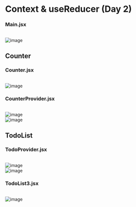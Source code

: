 # Context & useReducer (Day 2)
### Main.jsx
<br> ![image](https://user-images.githubusercontent.com/85721388/200476445-d04fa987-9a86-4d91-b1ff-fe9ab41ab0c0.png)
## Counter
### Counter.jsx
<br> ![image](https://user-images.githubusercontent.com/85721388/200476452-22cdd976-7acd-4404-9535-ebcd0a2e10dd.png)

### CounterProvider.jsx
<br> ![image](https://user-images.githubusercontent.com/85721388/200476470-617c78f0-5675-45e3-9b1e-78d5189bdb99.png)
<br> ![image](https://user-images.githubusercontent.com/85721388/200476498-70c1a4d9-0613-4a2a-b809-79a87d6dc3b0.png)

## TodoList
### TodoProvider.jsx
<br> ![image](https://user-images.githubusercontent.com/85721388/200476513-38879c40-5374-4659-ba6c-559928af5e27.png)
<br> ![image](https://user-images.githubusercontent.com/85721388/200476528-7bb0cca3-160b-410d-a4ec-212f58765dcb.png)

### TodoList3.jsx
<br> ![image](https://user-images.githubusercontent.com/85721388/200476553-74bea54e-1c85-4a61-a3df-b7620db4e0ac.png)

